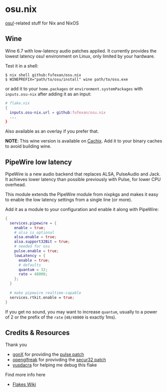 # osu.nix

[osu!](https://osu.ppy.sh)-related stuff for Nix and NixOS

## Wine

Wine 6.7 with low-latency audio patches applied. It currently provides the
lowest latency osu! environment on Linux, only limited by your hardware.

Test it in a shell:
```
$ nix shell github:fufexan/osu.nix
$ WINEPREFIX="path/to/osu/install" wine path/to/osu.exe
```
or add it to your `home.packages` or `environment.systemPackages` with
`inputs.osu-nix` after adding it as an input:
```nix
# flake.nix
{
  inputs.osu-nix.url = github:fufexan/osu.nix
  ...
}
```

Also available as an overlay if you prefer that.

**NOTE**: This wine version is available on
[Cachix](https://app.cachix.org/cache/osu-nix). Add it to your binary caches
to avoid building wine.

## PipeWire low latency

PipeWire is a new audio backend that replaces ALSA, PulseAudio and Jack. It
achieves lower latency than possible previously with Pulse, for lower CPU
overhead.

This module extends the PipeWire module from nixpkgs and makes it easy to
enable the low latency settings from a single line (or more).

Add it as a module to your configuration and enable it along with PipeWire:
```nix
{
  services.pipewire = {
    enable = true;
    # alsa is optional
    alsa.enable = true;
    alsa.support32Bit = true;
    # needed for osu
    pulse.enable = true;
    lowLatency = {
      enable = true;
      # defaults
      quantum = 32;
      rate = 48000;
    };
  }
  
  # make pipewire realtime-capable
  services.rtkit.enable = true;
}
```

If you get no sound, you may want to increase `quantum`, usually to a power of
2 or the prefix of the `rate` (`48/48000` is exactly 1ms).

## Credits & Resources
 
Thank you
- [gonX](https://github.com/gonX) for providing the
[pulse patch](https://drive.google.com/drive/folders/17MVlyXixv7uS3JW4B-H8oS4qgLn7eBw5)
- [openglfreak](https://github.com/openglfreak) for provivding the
[secur32 patch](https://github.com/openglfreak/wine-tkg-userpatches/blob/next/patches/0010-crypto/ps0004-secur32-Fix-crash-from-invalid-context-in-InitializeSecurityConte.patch)
- [yusdacra](https://github.com/yusdacra) for helping me debug this flake

Find more info here
- [Flakes Wiki](https://nixos.wiki/wiki/Flakes)

